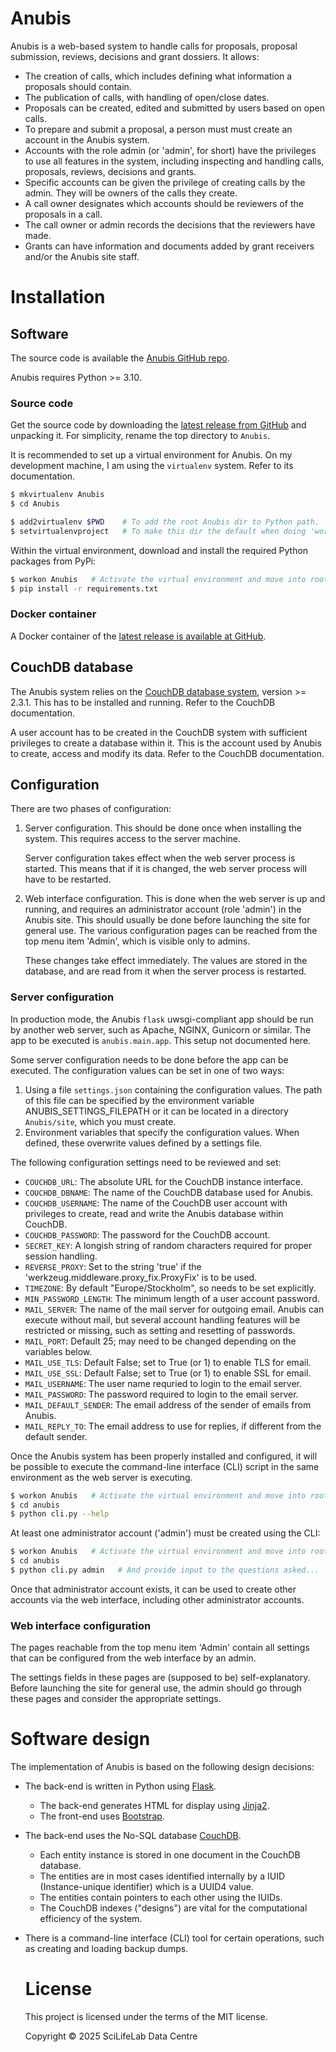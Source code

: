 # Anubis

Anubis is a web-based system to handle calls for proposals, proposal submission,
reviews, decisions and grant dossiers. It allows:

- The creation of calls, which includes defining what information a
  proposals should contain.
- The publication of calls, with handling of open/close dates.
- Proposals can be created, edited and submitted by users based on
  open calls.
- To prepare and submit a proposal, a person must must create an
  account in the Anubis system.
- Accounts with the role admin (or 'admin', for short) have the
  privileges to use all features in the system, including inspecting
  and handling calls, proposals, reviews, decisions and grants.
- Specific accounts can be given the privilege of creating calls by
  the admin.  They will be owners of the calls they create.
- A call owner designates which accounts should be reviewers of the
  proposals in a call.
- The call owner or admin records the decisions that the reviewers have made.
- Grants can have information and documents added by grant receivers and/or
  the Anubis site staff.

# Installation

## Software

The source code is available the [Anubis GitHub repo](https://github.com/pekrau/Anubis).

Anubis requires Python >= 3.10.

### Source code

Get the source code by downloading the
[latest release from GitHub](https://github.com/pekrau/Anubis/releases)
and unpacking it. For simplicity, rename the top directory to `Anubis`.

It is recommended to set up a virtual environment for Anubis. On my
development machine, I am using the `virtualenv` system. Refer to its
documentation.

```bash
$ mkvirtualenv Anubis
$ cd Anubis

$ add2virtualenv $PWD    # To add the root Anubis dir to Python path.
$ setvirtualenvproject   # To make this dir the default when doing 'workon'.
```

Within the virtual environment, download and install the required
Python packages from PyPi:

```bash
$ workon Anubis   # Activate the virtual environment and move into root dir.
$ pip install -r requirements.txt
```

### Docker container

A Docker container of the
[latest release is available at GitHub](https://github.com/pekrau/Anubis/pkgs/container/anubis).

## CouchDB database

The Anubis system relies on the [CouchDB database system](https://couchdb.apache.org/),
version >= 2.3.1.
This has to be installed and running. Refer to the CouchDB documentation.

A user account has to be created in the CouchDB system with sufficient privileges
to create a database within it. This is the account used by Anubis to create,
access and modify its data. Refer to the CouchDB documentation.

## Configuration

There are two phases of configuration:

1. Server configuration. This should be done once when installing the
   system. This requires access to the server machine.

   Server configuration takes effect when the web server process is
   started.  This means that if it is changed, the web server process
   will have to be restarted.

2. Web interface configuration. This is done when the web server is up
   and running, and requires an administrator account (role 'admin')
   in the Anubis site. This should usually be done before launching
   the site for general use. The various configuration pages can be
   reached from the top menu item 'Admin', which is visible only to
   admins.

   These changes take effect immediately. The values are stored in the
   database, and are read from it when the server process is
   restarted.

### Server configuration

In production mode, the Anubis `flask` uwsgi-compliant app should be
run by another web server, such as Apache, NGINX, Gunicorn or
similar. The app to be executed is `anubis.main.app`.
This setup not documented here.

Some server configuration needs to be done before the app can be executed.
The configuration values can be set in one of two ways:

1. Using a file `settings.json` containing the configuration values. The path
   of this file can be specified by the environment variable ANUBIS_SETTINGS_FILEPATH
   or it can be located in a directory `Anubis/site`, which you must create.
2. Environment variables that specify the configuration values. When defined,
   these overwrite values defined by a settings file.

The following configuration settings need to be reviewed and set:

- `COUCHDB_URL`: The absolute URL for the CouchDB instance interface.
- `COUCHDB_DBNAME`: The name of the CouchDB database used for Anubis.
- `COUCHDB_USERNAME`: The name of the CouchDB user account with privileges to
  create, read and write the Anubis database within CouchDB.
- `COUCHDB_PASSWORD`: The password for the CouchDB account.
- `SECRET_KEY`: A longish string of random characters required for proper
  session handling.
- `REVERSE_PROXY`: Set to the string 'true' if the
  'werkzeug.middleware.proxy_fix.ProxyFix' is to be used.
- `TIMEZONE`: By default "Europe/Stockholm", so needs to be set explicitly.
- `MIN_PASSWORD_LENGTH`: The minimum length of a user account password.
- `MAIL_SERVER`: The name of the mail server for outgoing email. Anubis
  can execute without mail, but several account handling features will be restricted
  or missing, such as setting and resetting of passwords.
- `MAIL_PORT`: Default 25; may need to be changed depending on the variables below.
- `MAIL_USE_TLS`: Default False; set to True (or 1) to enable TLS for email.
- `MAIL_USE_SSL`: Default False; set to True (or 1) to enable SSL for email.
- `MAIL_USERNAME`: The user name requried to login to the email server.
- `MAIL_PASSWORD`: The password required  to login to the email server.
- `MAIL_DEFAULT_SENDER`: The email address of the sender of emails from Anubis.
- `MAIL_REPLY_TO`: The email address to use for replies, if different from the
  default sender.

Once the Anubis system has been properly installed and configured,
it will be possible to execute the command-line interface (CLI) script
in the same environment as the web server is executing.

```bash
$ workon Anubis   # Activate the virtual environment and move into root dir.
$ cd anubis
$ python cli.py --help
```

At least one administrator account ('admin') must be created using the CLI:

```bash
$ workon Anubis   # Activate the virtual environment and move into root dir.
$ cd anubis
$ python cli.py admin   # And provide input to the questions asked...
```

Once that administrator account exists, it can be used to create other accounts
via the web interface, including other administrator accounts.

### Web interface configuration

The pages reachable from the top menu item 'Admin' contain all settings that
can be configured from the web interface by an admin.

The settings fields in these pages are (supposed to be) self-explanatory.
Before launching the site for general use, the admin should go through
these pages and consider the appropriate settings.


# Software design

The implementation of Anubis is based on the following design decisions:

- The back-end is written in Python using [Flask](https://pypi.org/project/Flask/ "!").
  - The back-end generates HTML for display using [Jinja2](https://pypi.org/project/Jinja2/ "!").
  - The front-end uses [Bootstrap](https://getbootstrap.com/docs/4.6/getting-started/introduction/ "!").
- The back-end uses the No-SQL database  [CouchDB](https://couchdb.apache.org/ "!").
  - Each entity instance is stored in one document in the CouchDB database.
  - The entities are in most cases identified internally by a IUID
    (Instance-unique identifier) which is a UUID4 value.
  - The entities contain pointers to each other using the IUIDs.
  - The CouchDB indexes ("designs") are vital for the computational efficiency
    of the system.
- There is a command-line interface (CLI) tool for certain operations,
  such as creating and loading backup dumps.


  # License

  This project is licensed under the terms of the MIT license.

  Copyright &copy; 2025 SciLifeLab Data Centre
  
